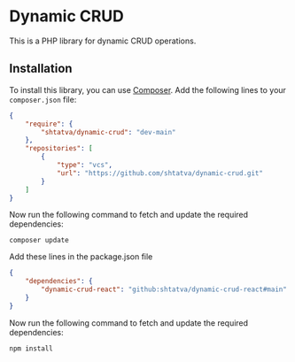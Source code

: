 # Dynamic CRUD

This is a PHP library for dynamic CRUD operations.

## Installation

To install this library, you can use [Composer](https://getcomposer.org/). Add the following lines to your `composer.json` file:

```json
{
    "require": {
        "shtatva/dynamic-crud": "dev-main"
    },
    "repositories": [
        {
            "type": "vcs",
            "url": "https://github.com/shtatva/dynamic-crud.git"
        }
    ]
}
```

Now run the following command to fetch and update the required dependencies:

```
composer update
```

Add these lines in the package.json file

```json
{
    "dependencies": {
        "dynamic-crud-react": "github:shtatva/dynamic-crud-react#main"
    }    
}
```

Now run the following command to fetch and update the required dependencies:

```
npm install
```


